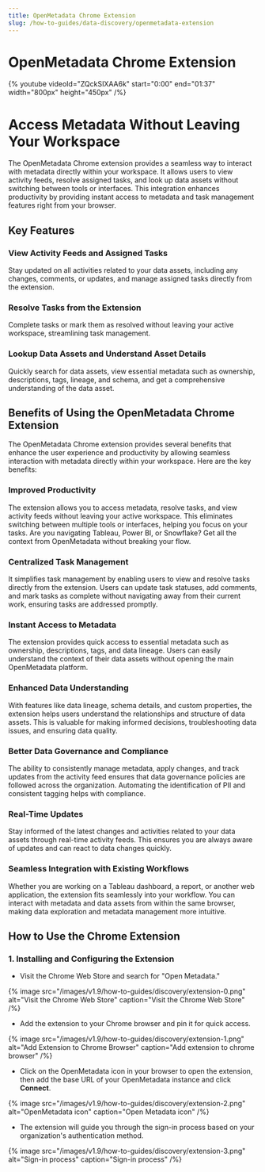```yaml
---
title: OpenMetadata Chrome Extension
slug: /how-to-guides/data-discovery/openmetadata-extension
---
```


# OpenMetadata Chrome Extension

{% youtube videoId="ZQckSIXAA6k" start="0:00" end="01:37" width="800px" height="450px" /%}

# Access Metadata Without Leaving Your Workspace

The OpenMetadata Chrome extension provides a seamless way to interact with metadata directly within your workspace. It allows users to view activity feeds, resolve assigned tasks, and look up data assets without switching between tools or interfaces. This integration enhances productivity by providing instant access to metadata and task management features right from your browser.

## Key Features

### View Activity Feeds and Assigned Tasks
Stay updated on all activities related to your data assets, including any changes, comments, or updates, and manage assigned tasks directly from the extension.

### Resolve Tasks from the Extension
Complete tasks or mark them as resolved without leaving your active workspace, streamlining task management.

### Lookup Data Assets and Understand Asset Details
Quickly search for data assets, view essential metadata such as ownership, descriptions, tags, lineage, and schema, and get a comprehensive understanding of the data asset.

## Benefits of Using the OpenMetadata Chrome Extension

The OpenMetadata Chrome extension provides several benefits that enhance the user experience and productivity by allowing seamless interaction with metadata directly within your workspace. Here are the key benefits:

### Improved Productivity
The extension allows you to access metadata, resolve tasks, and view activity feeds without leaving your active workspace. This eliminates switching between multiple tools or interfaces, helping you focus on your tasks. Are you navigating Tableau, Power BI, or Snowflake? Get all the context from OpenMetadata without breaking your flow.

### Centralized Task Management
It simplifies task management by enabling users to view and resolve tasks directly from the extension. Users can update task statuses, add comments, and mark tasks as complete without navigating away from their current work, ensuring tasks are addressed promptly.

### Instant Access to Metadata
The extension provides quick access to essential metadata such as ownership, descriptions, tags, and data lineage. Users can easily understand the context of their data assets without opening the main OpenMetadata platform.

### Enhanced Data Understanding
With features like data lineage, schema details, and custom properties, the extension helps users understand the relationships and structure of data assets. This is valuable for making informed decisions, troubleshooting data issues, and ensuring data quality.

### Better Data Governance and Compliance
The ability to consistently manage metadata, apply changes, and track updates from the activity feed ensures that data governance policies are followed across the organization. Automating the identification of PII and consistent tagging helps with compliance.

### Real-Time Updates
Stay informed of the latest changes and activities related to your data assets through real-time activity feeds. This ensures you are always aware of updates and can react to data changes quickly.

### Seamless Integration with Existing Workflows
Whether you are working on a Tableau dashboard, a report, or another web application, the extension fits seamlessly into your workflow. You can interact with metadata and data assets from within the same browser, making data exploration and metadata management more intuitive.

## How to Use the Chrome Extension

### 1. Installing and Configuring the Extension

- Visit the Chrome Web Store and search for "Open Metadata."

{% image
src="/images/v1.9/how-to-guides/discovery/extension-0.png"
alt="Visit the Chrome Web Store"
caption="Visit the Chrome Web Store"
/%}

- Add the extension to your Chrome browser and pin it for quick access.

{% image
src="/images/v1.9/how-to-guides/discovery/extension-1.png"
alt="Add Extension to Chrome Browser"
caption="Add extension to chrome browser"
/%}

- Click on the OpenMetadata icon in your browser to open the extension, then add the base URL of your OpenMetadata instance and click **Connect**.

{% image
src="/images/v1.9/how-to-guides/discovery/extension-2.png"
alt="OpenMetadata icon"
caption="Open Metadata icon"
/%}

- The extension will guide you through the sign-in process based on your organization's authentication method.

{% image
src="/images/v1.9/how-to-guides/discovery/extension-3.png"
alt="Sign-in process"
caption="Sign-in process"
/%}

